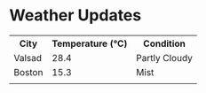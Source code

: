 # Weather Updates

<!-- WEATHER-UPDATE-START -->
<table><tr><th>City</th><th>Temperature (°C)</th><th>Condition</th></tr><tr><td>Valsad</td><td>28.4</td><td>Partly Cloudy</td></tr><tr><td>Boston</td><td>15.3</td><td>Mist</td></tr><tr><td></td><td></td><td></td></tr></table>
<!-- WEATHER-UPDATE-END -->
